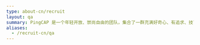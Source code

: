 ```yaml
---
type: about-cn/recruit
layout: qa
summary: PingCAP 是一个年轻开放、崇尚自由的团队，集合了一群充满好奇心、有追求、技艺高超、梦想用科技改变世界的小伙伴。你，要加入进来么？
aliases:
  - /recruit-cn/qa
---
```

